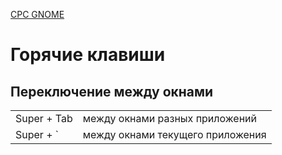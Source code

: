 [СРС GNOME](README.md)

# Горячие клавиши

## Переключение между окнами

|   |   |
|---|---|
| Super + Tab | между окнами разных приложений |
| Super + \` | между окнами текущего приложения |
